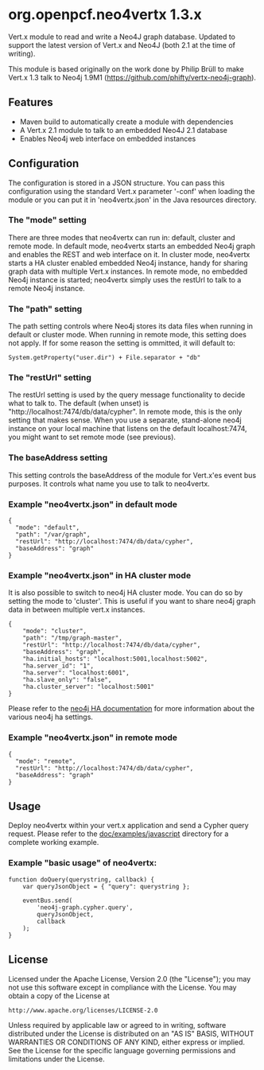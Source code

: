 # org.openpcf.neo4vertx 1.3.x

Vert.x module to read and write a Neo4J graph database. Updated to support
the latest version of Vert.x and Neo4J (both 2.1 at the time of writing).

This module is based originally on the work done by Philip Brüll to make
Vert.x 1.3 talk to Neo4j 1.9M1 (https://github.com/phifty/vertx-neo4j-graph).


## Features

 * Maven build to automatically create a module with dependencies
 * A Vert.x 2.1 module to talk to an embedded Neo4J 2.1 database
 * Enables Neo4j web interface on embedded instances


## Configuration

The configuration is stored in a JSON structure. You can pass this configuration
using the standard Vert.x parameter '-conf' when loading the module or you can
put it in 'neo4vertx.json' in the Java resources directory.


### The "mode" setting

There are three modes that neo4vertx can run in: default, cluster and remote
mode. In default mode, neo4vertx starts an embedded Neo4j graph and enables
the REST and web interface on it. In cluster mode, neo4vertx starts a HA
cluster enabled embedded Neo4j instance, handy for sharing graph data with
multiple Vert.x instances. In remote mode, no embedded Neo4j instance is 
started; neo4vertx simply uses the restUrl to talk to a remote Neo4j 
instance.


### The "path" setting

The path setting controls where Neo4j stores its data files when running in
default or cluster mode. When running in remote mode, this setting does not apply.
If for some reason the setting is ommitted, it will default to:

    System.getProperty("user.dir") + File.separator + "db"


### The "restUrl" setting

The restUrl setting is used by the query message functionality to decide what 
to talk to. The default (when unset) is "http://localhost:7474/db/data/cypher". 
In remote mode, this is the only setting that makes sense. When you use a 
separate, stand-alone neo4j instance on your local machine that listens on
the default localhost:7474, you might want to set remote mode (see previous).


### The baseAddress setting

This setting controls the baseAddress of the module for Vert.x'es event bus
purposes. It controls what name you use to talk to neo4vertx.


### Example "neo4vertx.json" in default mode

    {
      "mode": "default",
      "path": "/var/graph",
      "restUrl": "http://localhost:7474/db/data/cypher",
      "baseAddress": "graph"
    }


### Example "neo4vertx.json" in HA cluster mode

It is also possible to switch to neo4j HA cluster mode. You can do so by setting
the mode to 'cluster'. This is useful if you want to share neo4j graph data
in between multiple vert.x instances.

    {
        "mode": "cluster",
        "path": "/tmp/graph-master",
        "restUrl": "http://localhost:7474/db/data/cypher",
        "baseAddress": "graph",
        "ha.initial_hosts": "localhost:5001,localhost:5002",
        "ha.server_id": "1",
        "ha.server": "localhost:6001",
        "ha.slave_only": "false",
        "ha.cluster_server": "localhost:5001"
    }

Please refer to the [neo4j HA documentation](http://docs.neo4j.org/chunked/stable/ha-setup-tutorial.html)
for more information about the various neo4j ha settings.


### Example "neo4vertx.json" in remote mode

    {
      "mode": "remote",
      "restUrl": "http://localhost:7474/db/data/cypher",
      "baseAddress": "graph"
    }


## Usage

Deploy neo4vertx within your vert.x application and send a Cypher query request.
Please refer to the [doc/examples/javascript](https://github.com/raaftech/neo4vertx/tree/master/doc/examples/javascript) directory for a complete working example.


### Example "basic usage" of neo4vertx:

    function doQuery(querystring, callback) {
        var queryJsonObject = { "query": querystring };

        eventBus.send(
            'neo4j-graph.cypher.query',
            queryJsonObject,
            callback
        );
    }


## License

Licensed under the Apache License, Version 2.0 (the "License");
you may not use this software except in compliance with the License.
You may obtain a copy of the License at

    http://www.apache.org/licenses/LICENSE-2.0

Unless required by applicable law or agreed to in writing, software
distributed under the License is distributed on an "AS IS" BASIS,
WITHOUT WARRANTIES OR CONDITIONS OF ANY KIND, either express or implied.
See the License for the specific language governing permissions and
limitations under the License.

